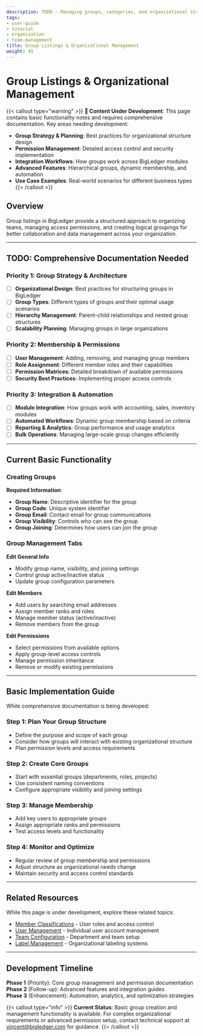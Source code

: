 ```yaml
---
description: TODO - Managing groups, categories, and organizational structures for better data organization and team collaboration in BigLedger.
tags:
- user-guide
- tutorial
- organization
- team-management
title: Group Listings & Organizational Management
weight: 45
---
```


# Group Listings & Organizational Management

{{< callout type="warning" >}}
**🚧 Content Under Development**: This page contains basic functionality notes and requires comprehensive documentation. Key areas needing development:

- **Group Strategy & Planning**: Best practices for organizational structure design
- **Permission Management**: Detailed access control and security implementation
- **Integration Workflows**: How groups work across BigLedger modules
- **Advanced Features**: Hierarchical groups, dynamic membership, and automation
- **Use Case Examples**: Real-world scenarios for different business types
{{< /callout >}}

## Overview

Group listings in BigLedger provide a structured approach to organizing teams, managing access permissions, and creating logical groupings for better collaboration and data management across your organization.

---

## TODO: Comprehensive Documentation Needed

### Priority 1: Group Strategy & Architecture
- [ ] **Organizational Design**: Best practices for structuring groups in BigLedger
- [ ] **Group Types**: Different types of groups and their optimal usage scenarios
- [ ] **Hierarchy Management**: Parent-child relationships and nested group structures
- [ ] **Scalability Planning**: Managing groups in large organizations

### Priority 2: Membership & Permissions
- [ ] **User Management**: Adding, removing, and managing group members
- [ ] **Role Assignment**: Different member roles and their capabilities
- [ ] **Permission Matrices**: Detailed breakdown of available permissions
- [ ] **Security Best Practices**: Implementing proper access controls

### Priority 3: Integration & Automation
- [ ] **Module Integration**: How groups work with accounting, sales, inventory modules
- [ ] **Automated Workflows**: Dynamic group membership based on criteria
- [ ] **Reporting & Analytics**: Group performance and usage analytics
- [ ] **Bulk Operations**: Managing large-scale group changes efficiently

---

## Current Basic Functionality

### Creating Groups

**Required Information**:
- **Group Name**: Descriptive identifier for the group
- **Group Code**: Unique system identifier
- **Group Email**: Contact email for group communications
- **Group Visibility**: Controls who can see the group
- **Group Joining**: Determines how users can join the group

### Group Management Tabs

**Edit General Info**
- Modify group name, visibility, and joining settings
- Control group active/inactive status
- Update group configuration parameters

**Edit Members**
- Add users by searching email addresses
- Assign member ranks and roles
- Manage member status (active/inactive)
- Remove members from the group

**Edit Permissions**
- Select permissions from available options
- Apply group-level access controls
- Manage permission inheritance
- Remove or modify existing permissions

---

## Basic Implementation Guide

While comprehensive documentation is being developed:

### Step 1: Plan Your Group Structure
- Define the purpose and scope of each group
- Consider how groups will interact with existing organizational structure
- Plan permission levels and access requirements

### Step 2: Create Core Groups
- Start with essential groups (departments, roles, projects)
- Use consistent naming conventions
- Configure appropriate visibility and joining settings

### Step 3: Manage Membership
- Add key users to appropriate groups
- Assign appropriate ranks and permissions
- Test access levels and functionality

### Step 4: Monitor and Optimize
- Regular review of group membership and permissions
- Adjust structure as organizational needs change
- Maintain security and access control standards

---

## Related Resources

While this page is under development, explore these related topics:

- [Member Classifications](/user-guide/member-class/) - User roles and access control
- [User Management](/user-guide/member-listing/) - Individual user account management  
- [Team Configuration](/user-guide/team/) - Department and team setup
- [Label Management](/user-guide/member-label-list/) - Organizational labeling systems

---

## Development Timeline

**Phase 1** (Priority): Core group management and permission documentation  
**Phase 2** (Follow-up): Advanced features and integration guides  
**Phase 3** (Enhancement): Automation, analytics, and optimization strategies

{{< callout type="info" >}}
**Current Status**: Basic group creation and management functionality is available. For complex organizational requirements or advanced permission setup, contact technical support at vincent@bigledger.com for guidance.
{{< /callout >}}